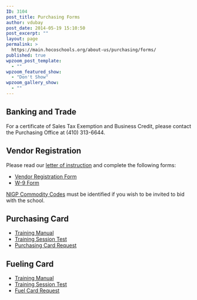 ```yaml
---
ID: 3104
post_title: Purchasing Forms
author: vdubay
post_date: 2014-05-19 15:10:50
post_excerpt: ""
layout: page
permalink: >
  https://main.hocoschools.org/about-us/purchasing/forms/
published: true
wpzoom_post_template:
  - ""
wpzoom_featured_show:
  - "Don't Show"
wpzoom_gallery_show:
  - ""
---
```

<a id="banking"></a>
<h2>Banking and Trade</h2>
<p>For a certificate of Sales Tax Exemption and Business Credit, please contact the Purchasing Office at (410) 313-6644.</p>

<a id="vendor"></a>
<h2>Vendor Registration</h2>
<p>Please read our <a href="/f/aboutus/purchasing/forms/vendor-registration-letter.pdf">letter of instruction</a> and complete the following forms:</p>
<ul>
  <li><a href="/f/aboutus/purchasing/forms/vendor-registration-form.pdf">Vendor Registration Form</a></li>
  <li><a href="/f/aboutus/purchasing/forms/w-9-form.pdf">W-9 Form</a></li>
</ul>
<p><a href="/f/aboutus/purchasing/forms/nigp-commodity-codes.pdf">NIGP Commodity Codes</a> must be identified if you wish to be invited to bid with the school.</p>

<a id="pcard"></a>
<h2>Purchasing Card</h2>
<ul>
  <li><a href="/f/aboutus/purchasing/forms/purchasing-card-manual.pdf">Training Manual</a></li>
  <li><a href="/f/aboutus/purchasing/forms/purchasing-card-test.pdf">Training Session Test</a></li>
  <li><a href="/f/aboutus/purchasing/forms/purchasing-card-request.pdf">Purchasing Card Request</a></li>
</ul>

<a id="fuel"></a>
<h2>Fueling Card</h2>
<ul>
  <li><a href="/f/aboutus/purchasing/forms/fuel-card-manual.pdf">Training Manual</li>
  <li><a href="/f/aboutus/purchasing/forms/fuel-card-test.pdf">Training Session Test</li>
  <li><a href="/f/aboutus/purchasing/forms/fuel-card-request.pdf">Fuel Card Request</li>
</ul>